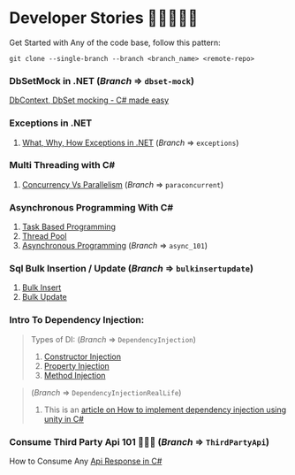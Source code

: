# Developer Stories 🧛‍♂️🥂😎💥

Get Started with Any of the code base, follow this pattern:

`git clone --single-branch --branch <branch_name> <remote-repo>`

### DbSetMock in .NET (*Branch* => `dbset-mock`)
[DbContext, DbSet mocking - C# made easy](https://pritom.hashnode.dev/dbset-mocking-csharp)

### Exceptions in .NET 
1. [What, Why, How Exceptions in .NET](https://pritompurkayasta.me/exceptions-in-net) (*Branch* => `exceptions`)

### Multi Threading with C#
1. [Concurrency Vs Parallelism](https://pritompurkayasta.me/concurrency-vs-parallelism) (*Branch* => `paraconcurrent`)

### Asynchronous Programming With C#
1. [Task Based Programming](https://pritompurkayasta.me/task-based-programming-model)
2. [Thread Pool](https://pritompurkayasta.me/thread-pool)
3. [Asynchronous Programming](https://pritompurkayasta.me/asynchronous-programming-101) (*Branch* => `async_101`)

### Sql Bulk Insertion / Update (*Branch* => `bulkinsertupdate`)
1. [Bulk Insert](https://pritompurkayasta.me/sql-bulk-insert-c-sharp)
2. [Bulk Update](https://pritompurkayasta.me/sql-bulk-update-c-sharp)

### Intro To Dependency Injection:
> Types of DI:  (*Branch* => `DependencyInjection`)
> 1. [Constructor Injection](https://pritompurkayasta.medium.com/introduction-to-dependency-injection-part-1-217caafd15ad)
> 2. [Property Injection](https://pritompurkayasta.medium.com/introduction-to-dependency-injection-part-2-153bbcedaf52)
> 3. [Method Injection](https://pritompurkayasta.medium.com/introduction-to-dependency-injection-part-3-78889d3c8ed7)


>(*Branch* => `DependencyInjectionRealLife`)
>1. This is an [article on How to implement dependency injection
using unity in C#](https://pritompurkayasta.medium.com/dependecny-injection-in-real-life-c-project-using-unity-da1742f3bbab)

### Consume Third Party Api 101 🎈🎃🎨 (*Branch* => `ThirdPartyApi`)
How to Consume Any [Api Response in C#](https://pritompurkayasta.me/api-to-json-c-sharp)
